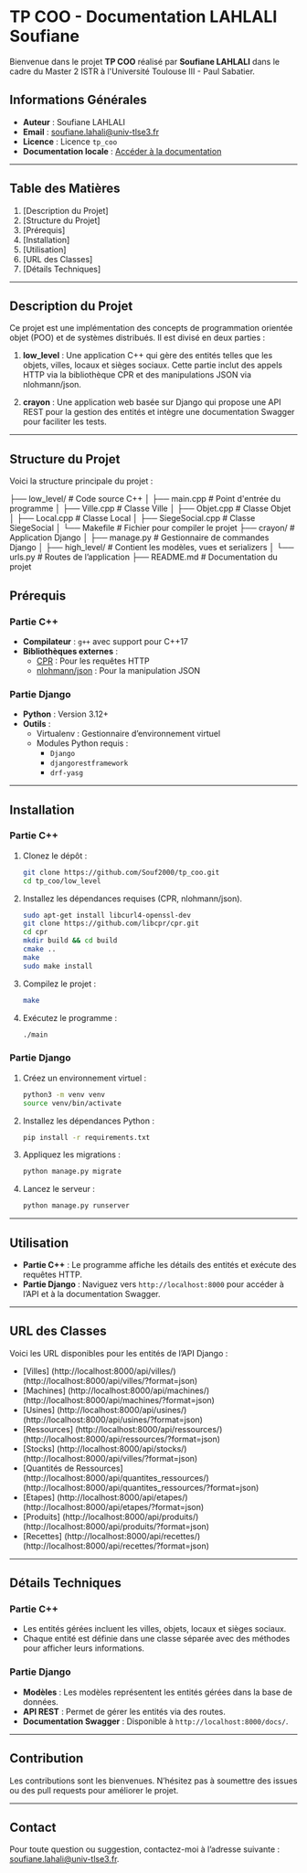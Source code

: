 # TP COO - Documentation LAHLALI Soufiane

Bienvenue dans le projet **TP COO** réalisé par **Soufiane LAHLALI** dans le cadre du Master 2 ISTR à l'Université Toulouse III - Paul Sabatier.

## Informations Générales

- **Auteur** : Soufiane LAHLALI
- **Email** : [soufiane.lahali@univ-tlse3.fr](mailto:soufiane.lahali@univ-tlse3.fr)
- **Licence** : Licence `tp_coo`
- **Documentation locale** : [Accéder à la documentation](http://localhost:8000/docs/)

---

## Table des Matières

1. [Description du Projet]
2. [Structure du Projet]
3. [Prérequis]
4. [Installation]
5. [Utilisation]
6. [URL des Classes]
7. [Détails Techniques]

---

## Description du Projet

Ce projet est une implémentation des concepts de programmation orientée objet (POO) et de systèmes distribués. Il est divisé en deux parties :

1. **low_level** : Une application C++ qui gère des entités telles que les objets, villes, locaux et sièges sociaux. Cette partie inclut des appels HTTP via la bibliothèque CPR et des manipulations JSON via nlohmann/json.

2. **crayon** : Une application web basée sur Django qui propose une API REST pour la gestion des entités et intègre une documentation Swagger pour faciliter les tests.

---

## Structure du Projet

Voici la structure principale du projet :

├── low_level/         # Code source C++
│   ├── main.cpp       # Point d'entrée du programme
│   ├── Ville.cpp      # Classe Ville
│   ├── Objet.cpp      # Classe Objet
│   ├── Local.cpp      # Classe Local
│   ├── SiegeSocial.cpp # Classe SiegeSocial
│   └── Makefile       # Fichier pour compiler le projet
├── crayon/            # Application Django
│   ├── manage.py      # Gestionnaire de commandes Django
│   ├── high_level/    # Contient les modèles, vues et serializers
│   └── urls.py        # Routes de l’application
├── README.md          # Documentation du projet



## Prérequis

### Partie C++

- **Compilateur** : `g++` avec support pour C++17
- **Bibliothèques externes** :
  - [CPR](https://github.com/libcpr/cpr) : Pour les requêtes HTTP
  - [nlohmann/json](https://github.com/nlohmann/json) : Pour la manipulation JSON

### Partie Django

- **Python** : Version 3.12+
- **Outils** :
  - Virtualenv : Gestionnaire d’environnement virtuel
  - Modules Python requis :
    - `Django`
    - `djangorestframework`
    - `drf-yasg`

---

## Installation

### Partie C++

1. Clonez le dépôt :
   ```bash
   git clone https://github.com/Souf2000/tp_coo.git
   cd tp_coo/low_level
   ```
2. Installez les dépendances requises (CPR, nlohmann/json).
   ```bash
   sudo apt-get install libcurl4-openssl-dev
   git clone https://github.com/libcpr/cpr.git
   cd cpr
   mkdir build && cd build
   cmake ..
   make
   sudo make install
   ```
3. Compilez le projet :
   ```bash
   make
   ```
4. Exécutez le programme :
   ```bash
   ./main
   ```

### Partie Django

1. Créez un environnement virtuel :
   ```bash
   python3 -m venv venv
   source venv/bin/activate
   ```
2. Installez les dépendances Python :
   ```bash
   pip install -r requirements.txt
   ```
3. Appliquez les migrations :
   ```bash
   python manage.py migrate
   ```
4. Lancez le serveur :
   ```bash
   python manage.py runserver
   ```

---

## Utilisation

- **Partie C++** : Le programme affiche les détails des entités et exécute des requêtes HTTP.
- **Partie Django** : Naviguez vers `http://localhost:8000` pour accéder à l’API et à la documentation Swagger.

---

## URL des Classes

Voici les URL disponibles pour les entités de l’API Django :

- [Villes]
    (http://localhost:8000/api/villes/)
    (http://localhost:8000/api/villes/?format=json)
- [Machines]
    (http://localhost:8000/api/machines/)
    (http://localhost:8000/api/machines/?format=json)
- [Usines]
    (http://localhost:8000/api/usines/)
    (http://localhost:8000/api/usines/?format=json)
- [Ressources]
    (http://localhost:8000/api/ressources/)
    (http://localhost:8000/api/ressources/?format=json)
- [Stocks]
    (http://localhost:8000/api/stocks/)
    (http://localhost:8000/api/villes/?format=json)
- [Quantités de Ressources]
    (http://localhost:8000/api/quantites_ressources/)
    (http://localhost:8000/api/quantites_ressources/?format=json)
- [Etapes]
    (http://localhost:8000/api/etapes/)
    (http://localhost:8000/api/etapes/?format=json)
- [Produits]
    (http://localhost:8000/api/produits/)
    (http://localhost:8000/api/produits/?format=json)
- [Recettes]
    (http://localhost:8000/api/recettes/)
    (http://localhost:8000/api/recettes/?format=json)

---

## Détails Techniques

### Partie C++
- Les entités gérées incluent les villes, objets, locaux et sièges sociaux.
- Chaque entité est définie dans une classe séparée avec des méthodes pour afficher leurs informations.

### Partie Django
- **Modèles** : Les modèles représentent les entités gérées dans la base de données.
- **API REST** : Permet de gérer les entités via des routes.
- **Documentation Swagger** : Disponible à `http://localhost:8000/docs/`.

---

## Contribution

Les contributions sont les bienvenues. N’hésitez pas à soumettre des issues ou des pull requests pour améliorer le projet.

---

## Contact

Pour toute question ou suggestion, contactez-moi à l’adresse suivante : [soufiane.lahali@univ-tlse3.fr](mailto:soufiane.lahali@univ-tlse3.fr).


